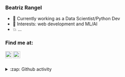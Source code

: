 ### Beatriz Rangel


- 🌱 Currently working as a Data Scientist/Python Dev
- 🎒 Interests: web development and ML/AI
- 💥 ...


### Find me at:

[<img align="left" alt="Beatriz Rangel | LinkedIn" width="22px" src="https://cdn-icons-png.flaticon.com/512/1384/1384014.png" />](https://www.linkedin.com/in/rangelbeatriz/)
[<img align="left" alt="Beatriz Rangel | Email" width="22px" src="https://cdn-icons-png.flaticon.com/512/725/725643.png"/>](rangelbeatriz@id.uff.br)

<br><br>


<details>
  <summary>:zap: Github activity</summary>

  <img align="left" alt="Beatriz's github stats" src="https://github-readme-stats.vercel.app/api?username=RangelBeatriz&show_icons=true&theme=vue" />

</details>
